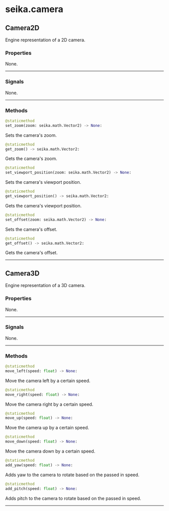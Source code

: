 # seika.camera

## Camera2D

Engine representation of a 2D camera.


### Properties

None.

---

### Signals

None.

---

### Methods

```python
@staticmethod
set_zoom(zoom: seika.math.Vector2) -> None:
```

Sets the camera's zoom.

```python
@staticmethod
get_zoom() -> seika.math.Vector2:
```

Gets the camera's zoom.

```python
@staticmethod
set_viewport_position(zoom: seika.math.Vector2) -> None:
```

Sets the camera's viewport position.

```python
@staticmethod
get_viewport_position() -> seika.math.Vector2:
```

Gets the camera's viewport position.

```python
@staticmethod
set_offset(zoom: seika.math.Vector2) -> None:
```

Sets the camera's offset.

```python
@staticmethod
get_offset() -> seika.math.Vector2:
```

Gets the camera's offset.

---

## Camera3D

Engine representation of a 3D camera.


### Properties

None.

---

### Signals

None.

---

### Methods

```python
@staticmethod
move_left(speed: float) -> None:
```

Move the camera left by a certain speed.

```python
@staticmethod
move_right(speed: float) -> None:
```

Move the camera right by a certain speed.

```python
@staticmethod
move_up(speed: float) -> None:
```

Move the camera up by a certain speed.

```python
@staticmethod
move_down(speed: float) -> None:
```

Move the camera down by a certain speed.

```python
@staticmethod
add_yaw(speed: float) -> None:
```

Adds yaw to the camera to rotate based on the passed in speed.

```python
@staticmethod
add_pitch(speed: float) -> None:
```

Adds pitch to the camera to rotate based on the passed in speed.

---
